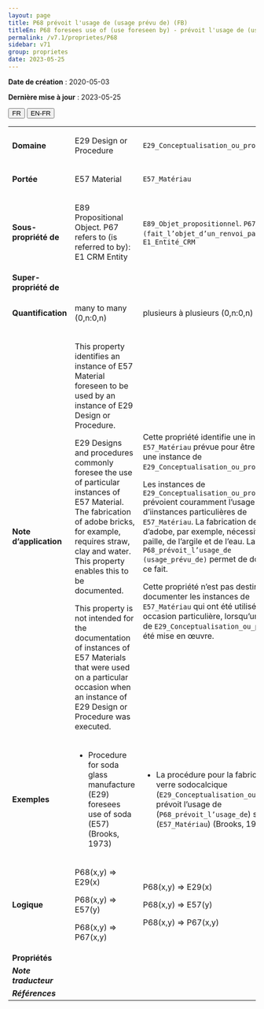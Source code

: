 ```yaml
---
layout: page
title: P68 prévoit l'usage de (usage prévu de) (FB)
titleEn: P68 foresees use of (use foreseen by) - prévoit l'usage de (usage prévu de) (FB)
permalink: /v7.1/proprietes/P68
sidebar: v71
group: proprietes
date: 2023-05-25
---
```


**Date de création** : 2020-05-03

**Dernière mise à jour** : 2023-05-25

<div class="lang-buttons">
 <button id="fr" class="activate">FR</button>
 <button id="en-fr">EN-FR</button>
</div>

<table>
<tbody>
<tr>
<td><strong>Domaine</strong></td>
<td class="en">
<p>E29 Design or Procedure</p>
</td>
<td>
<p><code class="language-plaintext highlighter-rouge">E29_Conceptualisation_ou_procédure</code></p>
</td>
</tr>
<tr>
<td><strong>Portée</strong></td>
<td class="en">
<p>E57 Material</p>
</td>
<td>
<p><code class="language-plaintext highlighter-rouge">E57_Matériau</code></p>
</td>
</tr>
<tr>
<td><strong>Sous-propriété de</strong></td>
<td class="en">
<p>E89 Propositional Object. P67 refers to (is referred to by): E1 CRM Entity</p>
</td>
<td>
<p><code class="language-plaintext highlighter-rouge">E89_Objet_propositionnel</code>. <code class="language-plaintext highlighter-rouge">P67_renvoie_à (fait_l’objet_d’un_renvoi_par)</code> : <code class="language-plaintext highlighter-rouge">E1_Entité_CRM</code></p>
</td>
</tr>
<tr>
<td><strong>Super-propriété de</strong></td>
<td class="en">
</td>
<td>
</td>
</tr>
<tr>
<td><strong>Quantification</strong></td>
<td class="en">
<p>many to many (0,n:0,n)</p>
</td>
<td>
<p>plusieurs à plusieurs (0,n:0,n)</p>
</td>
</tr>
<tr>
<td><strong>Note d’application</strong></td>
<td class="en">
<p>This property identifies an instance of E57 Material foreseen to be used by an instance of E29 Design or Procedure.</p>
<p>E29 Designs and procedures commonly foresee the use of particular instances of E57 Material. The fabrication of adobe bricks, for example, requires straw, clay and water. This property enables this to be documented.</p>
<p>This property is not intended for the documentation of instances of E57 Materials that were used on a particular occasion when an instance of E29 Design or Procedure was executed.</p>
</td>
<td>
<p>Cette propriété identifie une instance de <code class="language-plaintext highlighter-rouge">E57_Matériau</code> prévue pour être utilisée par une instance de <code class="language-plaintext highlighter-rouge">E29_Conceptualisation_ou_procédure</code>.</p>
<p>Les instances de <code class="language-plaintext highlighter-rouge">E29_Conceptualisation_ou_procédure</code> prévoient couramment l’usage d’iinstances particulières de <code class="language-plaintext highlighter-rouge">E57_Matériau</code>. La fabrication de briques d’adobe, par exemple, nécessite de la paille, de l’argile et de l’eau. La propriété <code class="language-plaintext highlighter-rouge">P68_prévoit_l’usage_de (usage_prévu_de)</code> permet de documenter ce fait.</p>
<p>Cette propriété n’est pas destinée à documenter les instances de <code class="language-plaintext highlighter-rouge">E57_Matériau</code> qui ont été utilisées à une occasion particulière, lorsqu’une instance de <code class="language-plaintext highlighter-rouge">E29_Conceptualisation_ou_procédure</code> a été mise en œuvre.</p>
</td>
</tr>
<tr>
<td><strong>Exemples</strong></td>
<td class="en">
<ul>
<li><p>Procedure for soda glass manufacture (E29) foresees use of soda (E57) (Brooks, 1973)</p>
</li>
</ul>
</td>
<td>
<ul>
<li><p>La procédure pour la fabrication du verre sodocalcique (<code class="language-plaintext highlighter-rouge">E29_Conceptualisation_ou_procédure</code>) prévoit l’usage de (<code class="language-plaintext highlighter-rouge">P68_prévoit_l’usage_de</code>) soude (<code class="language-plaintext highlighter-rouge">E57_Matériau</code>) (Brooks, 1973)</p>
</li>
</ul>
</td>
</tr>
<tr>
<td><strong>Logique</strong></td>
<td class="en">
<p>P68(x,y) ⇒ E29(x)</p>
<p>P68(x,y) ⇒ E57(y)</p>
<p>P68(x,y) ⇒ P67(x,y)</p>
</td>
<td>
<p>P68(x,y) ⇒ E29(x)</p>
<p>P68(x,y) ⇒ E57(y)</p>
<p>P68(x,y) ⇒ P67(x,y)</p>
</td>
</tr>
<tr>
<td><strong>Propriétés</strong></td>
<td class="en">
</td>
<td>
</td>
</tr>
<tr>
<td><strong><em>Note traducteur</em></strong></td>
<td colspan="2">
</td>
</tr>
<tr>
<td><strong><em>Références</em></strong></td>
<td colspan="2">
</td>
</tr>
</tbody>
</table>
